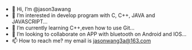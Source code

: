 - 👋 Hi, I’m @jason3awang
- 👀 I’m interested in develop program with C, C++, JAVA and JAVASCRIPT...
- 🌱 I’m currently learning C++,even how to use Git...
- 💞️ I’m looking to collaborate on APP with bluetooth on Android and IOS...
- 📫 How to reach me? my email is jasonwang3a@163.com

<!---
jason3awang/jason3awang is a ✨ special ✨ repository because its `README.md` (this file) appears on your GitHub profile.
You can click the Preview link to take a look at your changes.
--->
